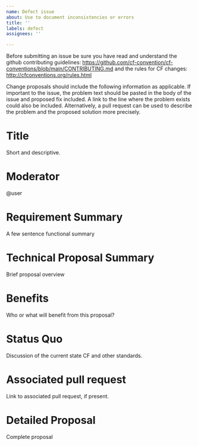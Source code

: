 ```yaml
---
name: Defect issue
about: Use to document inconsistencies or errors
title: ''
labels: defect
assignees: ''

---
```


Before submitting an issue be sure you have read and understand the github contributing guidelines: https://github.com/cf-convention/cf-conventions/blob/main/CONTRIBUTING.md and the rules for CF changes: http://cfconventions.org/rules.html

Change proposals should include the following information as applicable.
If important to the issue, the problem text should be pasted in the body of the issue and proposed fix included.
A link to the line where the problem exists could also be included.
Alternatively, a pull request can be used to describe the problem and the proposed solution more precisely.

# Title
Short and descriptive.
# Moderator
@user
# Requirement Summary
A few sentence functional summary
# Technical Proposal Summary
Brief proposal overview
# Benefits
Who or what will benefit from this proposal?
# Status Quo
Discussion of the current state CF and other standards.
# Associated pull request
Link to associated pull request, if present.
# Detailed Proposal
Complete proposal

